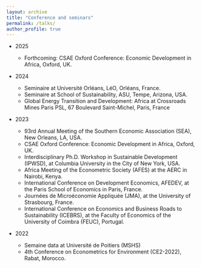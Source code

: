 ```yaml
---
layout: archive
title: "Conference and seminars"
permalink: /talks/
author_profile: true
---
```


* 2025
  * Forthcoming: CSAE Oxford Conference: Economic Development in Africa, Oxford, UK.
    
* 2024
  * Seminaire at Université Orléans, LéO, Orléans, France.
  * Seminaire at School of Sustainability, ASU, Tempe, Arizona, USA.
  * Global Energy Transition and Development: Africa at Crossroads Mines Paris PSL, 67 Boulevard Saint-Michel, Paris, France 
* 2023
  * 93rd Annual Meeting of the Southern Economic Association (SEA), New Orleans, LA, USA.
  * CSAE Oxford Conference: Economic Development in Africa, Oxford, UK.
  * Interdisciplinary Ph.D. Workshop in Sustainable Development (IPWSD), at Columbia University in the City of New York, USA.
  * Africa Meeting of the Econometric Society (AFES) at the AERC in Nairobi, Kenya.
  * International Conference on Development Economics, AFEDEV, at the Paris School of Economics in Paris, France.
  * Journées de Microéconomie Appliquée (JMA), at the University of Strasbourg, France.
  * International Conference on Economics and Business Roads to Sustainability (ICEBRS), at the Faculty of Economics of the University of Coimbra (FEUC), Portugal.

* 2022
  * Semaine data at Université de Poitiers (MSHS)
  * 4th Conference on Econometrics for Environment (CE2-2022), Rabat, Morocco.

